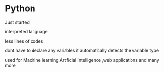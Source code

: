 # Python
Just started


interpreted language

less lines of codes


dont have to declare any variables it automatically detects the variable type


used for Machine learning,Artificial Intelligence ,web applications and many more


